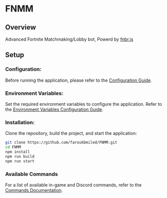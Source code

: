 # FNMM

## Overview

Advanced Fortnite Matchmaking/Lobby bot, Powerd by [fnbr.js](https://github.com/fnbrjs/fnbr.js)

## Setup

### Configuration:

Before running the application, please refer to the [Configuration Guide](md/CONFIG.md).

### Environment Variables:

Set the required environment variables to configure the application. Refer to the [Environment Variables Configuration Guide](md/ENV.md).

### Installation:

Clone the repository, build the project, and start the application:

```bash
git clone https://github.com/faroukbmiled/FNMM.git
cd FNMM
npm install
npm run build
npm run start
```

### Available Commands
For a list of available in-game and Discord commands, refer to the [Commands Documentation](md/COMMANDS.md).